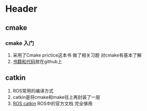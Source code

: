 <!-- TITLE: Compile -->
<!-- SUBTITLE: Something about compile -->

# Header

## cmake
### cmake 入门
1. 采用了Cmake prictice这本书 做了相关习题 对cmake有基本了解
2. [书籍和代码](https://github.com/seanM29/CmakePractice)放在github上

## catkin
1. ROS常用的编译方式
2. catkin是将cmake和make往上再封装了一层
3. [ROS catkin](http://wiki.ros.org/catkin) ROS中的官方文档 完全够用